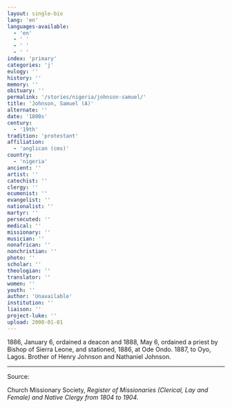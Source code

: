 ```yaml
---
layout: single-bio
lang: 'en'
languages-available:
  - 'en'
  - ' '
  - ' '
  - ' '
index: 'primary'
categories: 'j'
eulogy: ''
history: ''
memory: ''
obituary: ''
permalink: '/stories/nigeria/johnson-samuel/'
title: 'Johnson, Samuel (A)'
alternate: ''
date: '1800s'
century:
  - '19th'
tradition: 'protestant'
affiliation:
  - 'anglican (cms)'
country:
  - 'nigeria'
ancient: ''
artist: ''
catechist: ''
clergy: ''
ecumenist: ''
evangelist: ''
nationalist: ''
martyr: ''
persecuted: ''
medical: ''
missionary: ''
musician: ''
nonafrican: ''
nonchristian: ''
photo: ''
scholar: ''
theologian: ''
translator: ''
women: ''
youth: ''
author: 'Unavailable'
institution: ''
liaison: ''
project-luke: ''
upload: 2000-01-01
---
```



1886, January 6, ordained a deacon and 1888, May 6, ordained a priest by Bishop of Sierra Leone, and stationed, 1886, at Ode Ondo.  1887, to Oyo, Lagos.  Brother of Henry Johnson and Nathaniel Johnson.

---

Source:

Church Missionary Society, *Register of Missionaries (Clerical, Lay and Female) and Native Clergy from 1804 to 1904*.